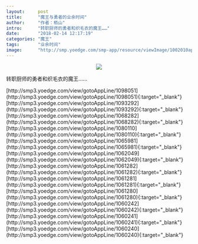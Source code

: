 ```yaml
---
layout:     post
title:      "魔王与勇者的业余时间"
author:     "作者：栢山"
intro:      "转职厨师的勇者和织毛衣的魔王……"
date:       "2018-02-14 12:17:19"
categories: "魔王"
tags:       "业余时间"
image:      "http://smp.yoedge.com/smp-app/resource/viewImage/1002010appline.png"
---
```

<div style="text-align: center">
<p><img src="http://smp.yoedge.com/smp-app/resource/viewImage/1002010appline.png"/></p>
</div>
<p class="post-meta">
<span>转职厨师的勇者和织毛衣的魔王……</span>
</p>
[http://smp3.yoedge.com/view/gotoAppLine/1098051](http://smp3.yoedge.com/view/gotoAppLine/1098051){:target="_blank"}
[http://smp3.yoedge.com/view/gotoAppLine/1093292](http://smp3.yoedge.com/view/gotoAppLine/1093292){:target="_blank"}
[http://smp3.yoedge.com/view/gotoAppLine/1068282](http://smp3.yoedge.com/view/gotoAppLine/1068282){:target="_blank"}
[http://smp3.yoedge.com/view/gotoAppLine/1080110](http://smp3.yoedge.com/view/gotoAppLine/1080110){:target="_blank"}
[http://smp3.yoedge.com/view/gotoAppLine/1065981](http://smp3.yoedge.com/view/gotoAppLine/1065981){:target="_blank"}
[http://smp3.yoedge.com/view/gotoAppLine/1062049](http://smp3.yoedge.com/view/gotoAppLine/1062049){:target="_blank"}
[http://smp3.yoedge.com/view/gotoAppLine/1061282](http://smp3.yoedge.com/view/gotoAppLine/1061282){:target="_blank"}
[http://smp3.yoedge.com/view/gotoAppLine/1061281](http://smp3.yoedge.com/view/gotoAppLine/1061281){:target="_blank"}
[http://smp3.yoedge.com/view/gotoAppLine/1061280](http://smp3.yoedge.com/view/gotoAppLine/1061280){:target="_blank"}
[http://smp3.yoedge.com/view/gotoAppLine/1060242](http://smp3.yoedge.com/view/gotoAppLine/1060242){:target="_blank"}
[http://smp3.yoedge.com/view/gotoAppLine/1060241](http://smp3.yoedge.com/view/gotoAppLine/1060241){:target="_blank"}
[http://smp3.yoedge.com/view/gotoAppLine/1060240](http://smp3.yoedge.com/view/gotoAppLine/1060240){:target="_blank"}


